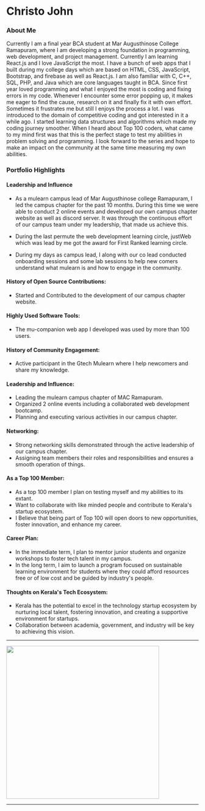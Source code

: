 # Christo John

### About Me

Currently I am a final year BCA student at Mar Augusthinose College Ramapuram, where I am developing a strong foundation in programming, web development, and project management. Currently I am learning React.js and I love JavaScript the most. I have a bunch of web apps that I built during my college days which are based on HTML, CSS, JavaScript, Bootstrap, and firebase as well as React.js. I am also familiar with C, C++, SQL, PHP, and Java which are core languages taught in BCA. Since first year Ioved programming and what I enjoyed the most is coding and fixing errors in my code. Whenever I encounter some error popping up, it makes me eager to find the cause, research on it and finally fix it with own effort. Sometimes it frustrates me but still I enjoys the process a lot. I was introduced to the domain of competitive coding and got interested in it a while ago. I started learning data structures and algorithms which made my coding journey smoother. When I heard about Top 100 coders, what came to my mind first was that this is the perfect stage to test my abilities in problem solving and programming. I look forward to the series and hope to make an impact on the community at the same time measuring my own abilities.

### Portfolio Highlights

#### Leadership and Influence

- As a mulearn campus lead of Mar Augusthinose college Ramapuram, I led the campus chapter for the past 10 months. During this time we were able to conduct 2 online events and developed our own campus chapter website as well as discord server. It was through the continuous effort of our campus team under my leadership, that made us achieve this.

- During the last permute the web development learning circle, justWeb which was lead by me got the award for First Ranked learning circle.

- During my days as campus lead, I along with our co lead conducted onboarding sessions and some lab sessions to help new comers understand what mulearn is and how to engage in the community.

#### History of Open Source Contributions:

- Started and Contributed to the development of our campus chapter website.

#### Highly Used Software Tools:

- The mu-companion web app I developed was used by more than 100 users.

#### History of Community Engagement:
- Active participant in the Gtech Mulearn where I help newcomers and share my knowledge.

#### Leadership and Influence:

- Leading the mulearn campus chapter of MAC Ramapuram.
- Organized 2 online events including a collaborated web development bootcamp.
- Planning and executing various activities in our campus chapter.

#### Networking:

- Strong networking skills demonstrated through the active leadership of our campus chapter.
- Assigning team members their roles and responsibilities and ensures a smooth operation of things.

#### As a Top 100 Member:

- As a top 100 member I plan on testing myself and my abilities to its extant.
- Want to collaborate with like minded people and contribute to Kerala's startup ecosystem.
- I Believe that being part of Top 100 will open doors to new opportunities, foster innovation, and enhance my career.

#### Career Plan:

- In the immediate term, I plan to mentor junior students and organize workshops to foster tech talent in my campus.
- In the long term, I aim to launch a program focused on sustainable learning environment for students where they could afford resources free or of low cost and be guided by industry's people.

#### Thoughts on Kerala's Tech Ecosystem:
- Kerala has the potential to excel in the technology startup ecosystem by nurturing local talent, fostering innovation, and creating a supportive environment for startups.
- Collaboration between academia, government, and industry will be key to achieving this vision.


---

<img
    src="https://mulearn.org/embed/rank/Christojohn-1@mulearn"
    width="400px">
</img>

---